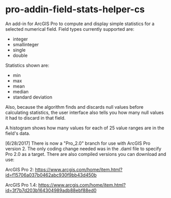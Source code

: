 # pro-addin-field-stats-helper-cs
An add-in for ArcGIS Pro to compute and display simple statistics for a selected numerical field.
Field types currently supported are:
<ul>
<li>integer</li>
<li>smallinteger</li>
<li>single</li>
<li>double</li>
</ul>

Statistics shown are:
<ul>
<li>min</li>
<li>max</li>
<li>mean</li>
<li>median</li>
<li>standard deviation</li>
</ul>

Also, because the algorithm finds and discards null values before calculating statistics, the user interface also tells you how many null values it had to discard in that field.

A histogram shows how many values for each of 25 value ranges are in the field's data.

[6/28/2017]
There is now a "Pro_2.0" branch for use with ArcGIS Pro version 2. The only coding change needed was in the .daml file to specify Pro 2.0 as a target. There are also compiled versions you can download and use:

ArcGIS Pro 2: https://www.arcgis.com/home/item.html?id=f15706a037b0462abc930f9bb43d450b

ArcGIS Pro 1.4: https://www.arcgis.com/home/item.html?id=3f7b7d203b164304989adb88ebf88ed0

